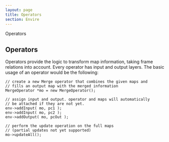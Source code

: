 ```yaml
---
layout: page
title: Operators
section: Envire
---
```

<div class="content2">
<div class="content2-pagetitle">Operators</div>
<div class="content2-container line-box">
<div class="content2-container-1col">



<h2 id="operators">Operators</h2>

<p>Operators provide the logic to transform map information, taking frame relations
into account. Every operator has input and output layers. The basic usage of an
operator would be the following:</p>

<pre><code class="language-cpp">// create a new Merge operator that combines the given maps and
// fills an output map with the merged information
MergeOperator *mo = new MergeOperator();

// assign input and output. operator and maps will automatically
// be attached if they are not yet.
env-&gt;addInput( mo, pc1 );
env-&gt;addInput( mo, pc2 );
env-&gt;addOutput( mo, pcOut );

// perform the update operation on the full maps
// (partial updates not yet supported)
mo-&gt;updateAll();
</code></pre>



</div>
</div>
</div>
